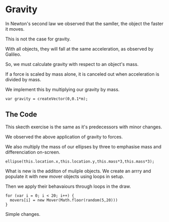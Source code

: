 # Gravity
In Newton's second law we observed that the samller, the object the faster it moves.

This is not the case for gravity. 

With all objects, they will fall at the same acceleration, as observed by Galileo.

So, we must calculate gravity with respect to an object's mass.

If a force is scaled by mass alone, it is canceled out when acceleration is divided by mass.

We implement this by multiplying our gravity by mass.

```
var gravity = createVector(0,0.1*m);
```

## The Code

This skecth exercise is the same as it's predecessors with minor changes.

We observed the above application of gravity to forces.

We also multiply the mass of our ellipses by three to emphasise mass and differenciation on-screen.

```
ellipse(this.location.x,this.location.y,this.mass*3,this.mass*3);
```

What is new is the additon of muliple objects. We create an arrry and populate it with new mover objects using loops in setup.

Then we apply their behavaiours through loops in the draw.

```
for (var i = 0; i < 20; i++) {
  movers[i] = new Mover(Math.floor(random(5,20)))
}
```

Simple changes.
